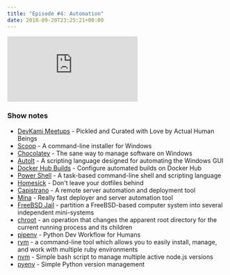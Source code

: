 ```yaml
---
title: "Episode #4: Automation"
date: 2018-09-20T23:25:21+08:00
---
```


<div class="iframe-container">
<iframe class="video" src="https://www.youtube.com/embed/LJjUtf6ZXbI" frameborder="0" allow="autoplay; encrypted-media" allowfullscreen></iframe>
</div>

### Show notes

* [DevKami Meetups](https://devkami.com/page/meetups/) - Pickled and Curated with Love by Actual Human Beings
* [Scoop](https://scoop.sh/) - A command-line installer for Windows
* [Chocolatey](https://chocolatey.org/) - The sane way to manage software on Windows
* [AutoIt](https://www.autoitscript.com/site/autoit/) - A scripting language designed for automating the Windows GUI
* [Docker Hub Builds](https://docs.docker.com/docker-hub/builds/) - Configure automated builds on Docker Hub
* [Power Shell](https://docs.microsoft.com/en-us/powershell/scripting/powershell-scripting) - A task-based command-line shell and scripting language
* [Homesick](https://github.com/technicalpickles/homesick) - Don't leave your dotfiles behind
* [Capistrano](https://capistranorb.com/) - A remote server automation and deployment tool
* [Mina](http://nadarei.co/mina/) - Really fast deployer and server automation tool
* [FreeBSD Jail](https://www.wikiwand.com/en/FreeBSD_jail) - partition a FreeBSD-based computer system into several independent mini-systems
* [chroot](https://www.wikiwand.com/en/Chroot) - an operation that changes the apparent root directory for the current running process and its children
* [pipenv](https://pipenv.readthedocs.io/en/latest/) - Python Dev Workflow for Humans
* [rvm](https://rvm.io/) - a command-line tool which allows you to easily install, manage, and work with multiple ruby environments
* [nvm](https://github.com/creationix/nvm/) - Simple bash script to manage multiple active node.js versions
* [pyenv](https://github.com/pyenv/pyenv) - Simple Python version management
